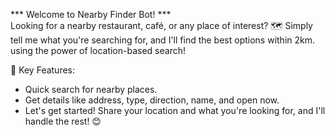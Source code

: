 *** Welcome to Nearby Finder Bot! ***  
Looking for a nearby restaurant, café, or any place of interest? 🗺️
Simply tell me what you're searching for, and I'll find the best options within 2km. using the power of location-based search!

🌟 Key Features:  
- Quick search for nearby places.
- Get details like address, type, direction, name, and open now.
- Let's get started! Share your location and what you're looking for, and I'll handle the rest! 😊

